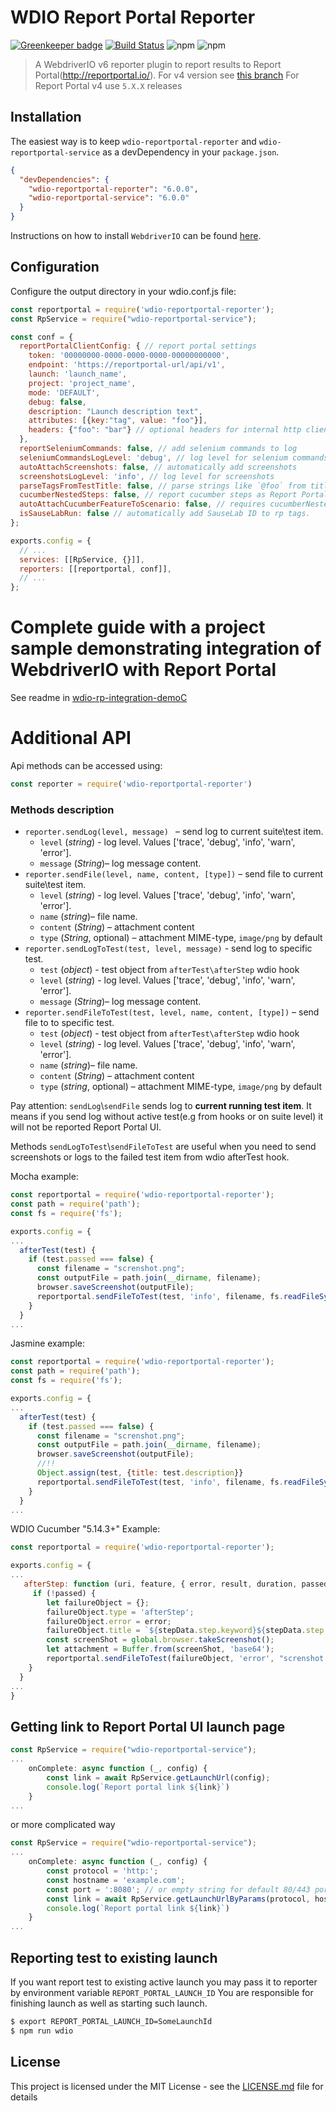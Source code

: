 WDIO Report Portal Reporter
====================
[![Greenkeeper badge](https://badges.greenkeeper.io/BorisOsipov/wdio-reportportal-reporter.svg)](https://greenkeeper.io/)
[![Build Status](https://travis-ci.org/BorisOsipov/wdio-reportportal-reporter.svg?branch=master)](https://travis-ci.org/BorisOsipov/wdio-reportportal-reporter)
![npm](https://img.shields.io/npm/v/wdio-reportportal-reporter)
![npm](https://img.shields.io/npm/dm/wdio-reportportal-reporter)
> A WebdriverIO v6 reporter plugin to report results to Report Portal(http://reportportal.io/).
> For v4 version see [this branch](https://github.com/BorisOsipov/wdio-reportportal-reporter/tree/wdio_v4#wdio-report-portal-reporter)
> For Report Portal v4 use `5.X.X` releases

## Installation
The easiest way is to keep `wdio-reportportal-reporter` and `wdio-reportportal-service` as a devDependency in your `package.json`.
```json
{
  "devDependencies": {
    "wdio-reportportal-reporter": "6.0.0",
    "wdio-reportportal-service": "6.0.0"
  }
}
```
Instructions on how to install `WebdriverIO` can be found [here](https://webdriver.io/docs/gettingstarted.html).
## Configuration
Configure the output directory in your wdio.conf.js file:
```js
const reportportal = require('wdio-reportportal-reporter');
const RpService = require("wdio-reportportal-service");

const conf = {
  reportPortalClientConfig: { // report portal settings
    token: '00000000-0000-0000-0000-00000000000',
    endpoint: 'https://reportportal-url/api/v1',
    launch: 'launch_name',
    project: 'project_name',
    mode: 'DEFAULT',
    debug: false,
    description: "Launch description text",
    attributes: [{key:"tag", value: "foo"}],
    headers: {"foo": "bar"} // optional headers for internal http client
  },
  reportSeleniumCommands: false, // add selenium commands to log
  seleniumCommandsLogLevel: 'debug', // log level for selenium commands
  autoAttachScreenshots: false, // automatically add screenshots
  screenshotsLogLevel: 'info', // log level for screenshots
  parseTagsFromTestTitle: false, // parse strings like `@foo` from titles and add to Report Portal
  cucumberNestedSteps: false, // report cucumber steps as Report Portal steps
  autoAttachCucumberFeatureToScenario: false, // requires cucumberNestedSteps to be true for use
  isSauseLabRun: false // automatically add SauseLab ID to rp tags.
};

exports.config = {
  // ...
  services: [[RpService, {}]],
  reporters: [[reportportal, conf]],
  // ...
};
```

# Complete guide with a project sample demonstrating integration of WebdriverIO with Report Portal
See readme in [wdio-rp-integration-demoC](https://github.com/iAutomator/wdio-rp-integration-demo)

# Additional API

Api methods can be accessed using:
```js
const reporter = require('wdio-reportportal-reporter')
```
### Methods description
* `reporter.sendLog(level, message) ` – send log to current suite\test item.
    * `level` (*string*) - log level. Values ['trace', 'debug', 'info', 'warn', 'error'].
    * `message` (*String*)– log message content.
* `reporter.sendFile(level, name, content, [type])` – send file to current suite\test item.
    * `level` (*string*) - log level. Values ['trace', 'debug', 'info', 'warn', 'error'].
    * `name` (*string*)– file name.
    * `content` (*String*) – attachment content
    * `type` (*String*, optional) – attachment MIME-type, `image/png` by default
* `reporter.sendLogToTest(test, level, message)` - send log to specific test.
    * `test` (*object*) - test object from `afterTest\afterStep` wdio hook
    * `level` (*string*) - log level. Values ['trace', 'debug', 'info', 'warn', 'error'].
    * `message` (*String*)– log message content.
* `reporter.sendFileToTest(test, level, name, content, [type])` – send file to to specific test.
    * `test` (*object*) - test object from `afterTest\afterStep` wdio hook
    * `level` (*string*) - log level. Values ['trace', 'debug', 'info', 'warn', 'error'].
    * `name` (*string*)– file name.
    * `content` (*String*) – attachment content
    * `type` (*string*, optional) – attachment MIME-type, `image/png` by default

Pay attention: `sendLog`\\`sendFile` sends log to **current running test item**. It means if you send log without active test(e.g from hooks or on suite level) it will not be reported Report Portal UI.

Methods `sendLogToTest`\\`sendFileToTest` are useful when you need to send screenshots or logs to the failed test item from wdio afterTest hook.

Mocha example:
```js
const reportportal = require('wdio-reportportal-reporter');
const path = require('path');
const fs = require('fs');

exports.config = {
...
  afterTest(test) {
    if (test.passed === false) {
      const filename = "screnshot.png";
      const outputFile = path.join(__dirname, filename);
      browser.saveScreenshot(outputFile);
      reportportal.sendFileToTest(test, 'info', filename, fs.readFileSync(outputFile));
    }
  }
...
```

Jasmine example:
```js
const reportportal = require('wdio-reportportal-reporter');
const path = require('path');
const fs = require('fs');

exports.config = {
...
  afterTest(test) {
    if (test.passed === false) {
      const filename = "screnshot.png";
      const outputFile = path.join(__dirname, filename);
      browser.saveScreenshot(outputFile);
      //!!
      Object.assign(test, {title: test.description}}
      reportportal.sendFileToTest(test, 'info', filename, fs.readFileSync(outputFile));
    }
  }
...
```

WDIO Cucumber "5.14.3+" Example:
```js
const reportportal = require('wdio-reportportal-reporter');

exports.config = {
...
   afterStep: function (uri, feature, { error, result, duration, passed }, stepData, context) {
     if (!passed) {
        let failureObject = {};
        failureObject.type = 'afterStep';
        failureObject.error = error;
        failureObject.title = `${stepData.step.keyword}${stepData.step.text}`;
        const screenShot = global.browser.takeScreenshot();
        let attachment = Buffer.from(screenShot, 'base64');
        reportportal.sendFileToTest(failureObject, 'error', "screnshot.png", attachment);
    }
  }
...
}
```

## Getting link to Report Portal UI launch page
```js
const RpService = require("wdio-reportportal-service");
...
    onComplete: async function (_, config) {
        const link = await RpService.getLaunchUrl(config);
        console.log(`Report portal link ${link}`)
    }
...
```
or more complicated way

```js
const RpService = require("wdio-reportportal-service");
...
    onComplete: async function (_, config) {
        const protocol = 'http:';
        const hostname = 'example.com';
        const port = ':8080'; // or empty string for default 80/443 ports
        const link = await RpService.getLaunchUrlByParams(protocol, hostname, port, config);
        console.log(`Report portal link ${link}`)
    }
...
```

## Reporting test to existing launch

If you want report test to existing active launch you may pass it to reporter by environment variable `REPORT_PORTAL_LAUNCH_ID`
You are responsible for finishing launch as well as starting such launch.

```sh
$ export REPORT_PORTAL_LAUNCH_ID=SomeLaunchId
$ npm run wdio
```

## License

This project is licensed under the MIT License - see the [LICENSE.md](https://github.com/BorisOsipov/wdio-reportportal-reporter/blob/master/LICENSE) file for details
